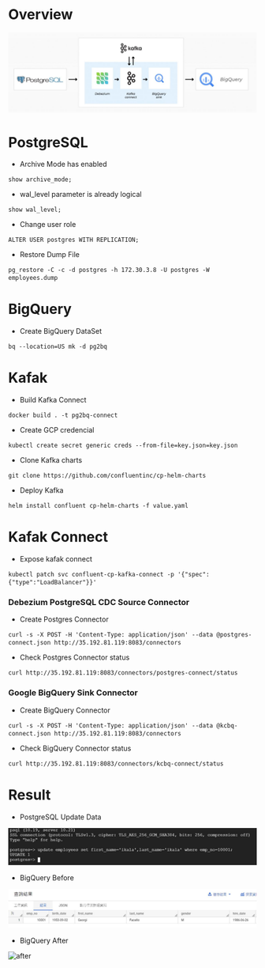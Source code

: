 # Overview

![overview](images/overview.JPG)

# PostgreSQL

- Archive Mode has enabled
```
show archive_mode;
```

- wal_level parameter is already logical
```
show wal_level;
```

- Change user role
```
ALTER USER postgres WITH REPLICATION;
```

- Restore Dump File
```
pg_restore -C -c -d postgres -h 172.30.3.8 -U postgres -W employees.dump
```

# BigQuery

- Create BigQuery DataSet
```
bq --location=US mk -d pg2bq
```

# Kafak

- Build Kafka Connect
```
docker build . -t pg2bq-connect
```

- Create GCP credencial
```
kubectl create secret generic creds --from-file=key.json=key.json
```

- Clone Kafka charts
```
git clone https://github.com/confluentinc/cp-helm-charts
```

- Deploy Kafka 
```
helm install confluent cp-helm-charts -f value.yaml
```

# Kafak Connect

- Expose kafak connect
```
kubectl patch svc confluent-cp-kafka-connect -p '{"spec":{"type":"LoadBalancer"}}'
```

### Debezium PostgreSQL CDC Source Connector

- Create Postgres Connector
```
curl -s -X POST -H 'Content-Type: application/json' --data @postgres-connect.json http://35.192.81.119:8083/connectors
```

- Check Postgres Connector status
```
curl http://35.192.81.119:8083/connectors/postgres-connect/status
```

### Google BigQuery Sink Connector

- Create BigQuery Connector
```
curl -s -X POST -H 'Content-Type: application/json' --data @kcbq-connect.json http://35.192.81.119:8083/connectors
```

- Check BigQuery Connector status
```
curl http://35.192.81.119:8083/connectors/kcbq-connect/status
```

# Result

- PostgreSQL Update Data

![update](images/update.JPG)

- BigQuery Before

![before](images/before.JPG)

- BigQuery After

![after](images/.JPG)